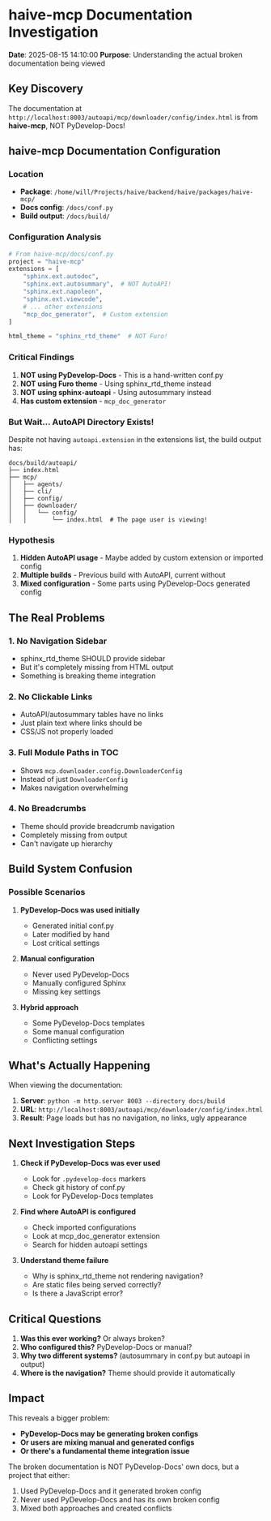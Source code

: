 # haive-mcp Documentation Investigation

**Date**: 2025-08-15 14:10:00
**Purpose**: Understanding the actual broken documentation being viewed

## Key Discovery

The documentation at `http://localhost:8003/autoapi/mcp/downloader/config/index.html` is from **haive-mcp**, NOT PyDevelop-Docs!

## haive-mcp Documentation Configuration

### Location

- **Package**: `/home/will/Projects/haive/backend/haive/packages/haive-mcp/`
- **Docs config**: `/docs/conf.py`
- **Build output**: `/docs/build/`

### Configuration Analysis

```python
# From haive-mcp/docs/conf.py
project = "haive-mcp"
extensions = [
    "sphinx.ext.autodoc",
    "sphinx.ext.autosummary",  # NOT AutoAPI!
    "sphinx.ext.napoleon",
    "sphinx.ext.viewcode",
    # ... other extensions
    "mcp_doc_generator",  # Custom extension
]

html_theme = "sphinx_rtd_theme"  # NOT Furo!
```

### Critical Findings

1. **NOT using PyDevelop-Docs** - This is a hand-written conf.py
2. **NOT using Furo theme** - Using sphinx_rtd_theme instead
3. **NOT using sphinx-autoapi** - Using autosummary instead
4. **Has custom extension** - `mcp_doc_generator`

### But Wait... AutoAPI Directory Exists!

Despite not having `autoapi.extension` in the extensions list, the build output has:

```
docs/build/autoapi/
├── index.html
├── mcp/
│   ├── agents/
│   ├── cli/
│   ├── config/
│   ├── downloader/
│   │   └── config/
│   │       └── index.html  # The page user is viewing!
```

### Hypothesis

1. **Hidden AutoAPI usage** - Maybe added by custom extension or imported config
2. **Multiple builds** - Previous build with AutoAPI, current without
3. **Mixed configuration** - Some parts using PyDevelop-Docs generated config

## The Real Problems

### 1. No Navigation Sidebar

- sphinx_rtd_theme SHOULD provide sidebar
- But it's completely missing from HTML output
- Something is breaking theme integration

### 2. No Clickable Links

- AutoAPI/autosummary tables have no links
- Just plain text where links should be
- CSS/JS not properly loaded

### 3. Full Module Paths in TOC

- Shows `mcp.downloader.config.DownloaderConfig`
- Instead of just `DownloaderConfig`
- Makes navigation overwhelming

### 4. No Breadcrumbs

- Theme should provide breadcrumb navigation
- Completely missing from output
- Can't navigate up hierarchy

## Build System Confusion

### Possible Scenarios

1. **PyDevelop-Docs was used initially**
   - Generated initial conf.py
   - Later modified by hand
   - Lost critical settings

2. **Manual configuration**
   - Never used PyDevelop-Docs
   - Manually configured Sphinx
   - Missing key settings

3. **Hybrid approach**
   - Some PyDevelop-Docs templates
   - Some manual configuration
   - Conflicting settings

## What's Actually Happening

When viewing the documentation:

1. **Server**: `python -m http.server 8003 --directory docs/build`
2. **URL**: `http://localhost:8003/autoapi/mcp/downloader/config/index.html`
3. **Result**: Page loads but has no navigation, no links, ugly appearance

## Next Investigation Steps

1. **Check if PyDevelop-Docs was ever used**
   - Look for `.pydevelop-docs` markers
   - Check git history of conf.py
   - Look for PyDevelop-Docs templates

2. **Find where AutoAPI is configured**
   - Check imported configurations
   - Look at mcp_doc_generator extension
   - Search for hidden autoapi settings

3. **Understand theme failure**
   - Why is sphinx_rtd_theme not rendering navigation?
   - Are static files being served correctly?
   - Is there a JavaScript error?

## Critical Questions

1. **Was this ever working?** Or always broken?
2. **Who configured this?** PyDevelop-Docs or manual?
3. **Why two different systems?** (autosummary in conf.py but autoapi in output)
4. **Where is the navigation?** Theme should provide it automatically

## Impact

This reveals a bigger problem:

- **PyDevelop-Docs may be generating broken configs**
- **Or users are mixing manual and generated configs**
- **Or there's a fundamental theme integration issue**

The broken documentation is NOT PyDevelop-Docs' own docs, but a project that either:

1. Used PyDevelop-Docs and it generated broken config
2. Never used PyDevelop-Docs and has its own broken config
3. Mixed both approaches and created conflicts
